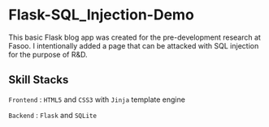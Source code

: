 # Flask-SQL_Injection-Demo

This basic Flask blog app was created for the pre-development research at Fasoo.
I intentionally added a page that can be attacked with SQL injection for the purpose of R&D.

## Skill Stacks

`Frontend`  : `HTML5` and `CSS3` with `Jinja` template engine

`Backend`   : `Flask` and `SQLite`
